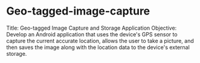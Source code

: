 # Geo-tagged-image-capture
Title: Geo-tagged Image Capture and Storage Application Objective: Develop an Android application that uses the device's GPS sensor to capture the current  accurate location, allows the user to take a picture, and then saves the image along with the  location data to the device's external storage.
